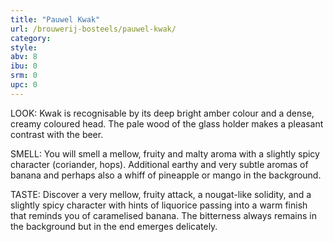```yaml
---
title: "Pauwel Kwak"
url: /brouwerij-bosteels/pauwel-kwak/
category: 
style: 
abv: 8
ibu: 0
srm: 0
upc: 0
---
```

LOOK:
Kwak is recognisable by its deep bright amber colour and a dense, creamy coloured head. The pale wood of the glass holder makes a pleasant contrast with the beer.

SMELL:
You will smell a mellow, fruity and malty aroma with a slightly spicy character (coriander, hops). Additional earthy and very subtle aromas of banana and perhaps also a whiff of pineapple or mango in the background.

TASTE:
Discover a very mellow, fruity attack, a nougat-like solidity, and a slightly spicy character with hints of liquorice passing into a warm finish that reminds you of caramelised banana. The bitterness always remains in the background but in the end emerges delicately.
